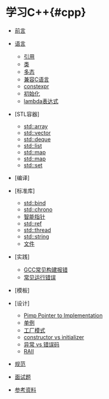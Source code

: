 学习C++{#cpp}
=====================

- [前言](https://github.com/qinzhengke/zk-note/blob/test/programming/cpp/preface.md)

- [语言](https://github.com/qinzhengke/zk-note/blob/test/programming/cpp/language.md)

  - [引用](https://github.com/qinzhengke/zk-note/blob//programming/cpp/language/reference.md)
  - [类](https://github.com/qinzhengke/zk-note/blob//programming/cpp/language/class.md)
  - [多态](https://github.com/qinzhengke/zk-note/blob//programming/cpp/language/polymorphism.md)
  - [兼容C语言](https://github.com/qinzhengke/zk-note/blob//programming/cpp/language/mix_with_c.md)
  - [constexpr](https://github.com/qinzhengke/zk-note/blob/test/programming/cpp/cpp11/constexpr.md)
  - [初始化](https://github.com/qinzhengke/zk-note/blob/test/programming/cpp/cpp11/initializer.md)
  - [lambda表达式](https://github.com/qinzhengke/zk-note/blob/test/programming/cpp/cpp11/lambda.md)

- [STL容器]
   - [std::array](https://github.com/qinzhengke/zk-note/blob/test/programming/cpp/stl/std_array.md)
   - [std::vector](https://github.com/qinzhengke/zk-note/blob/test/programming/cpp/stl/std_vector.md)
   - [std::deque](https://github.com/qinzhengke/zk-note/blob/test/programming/cpp/stl/std_deque.md)
   - [std::list](https://github.com/qinzhengke/zk-note/blob/test/programming/cpp/stl/std_list.md)
   - [std::map](https://github.com/qinzhengke/zk-note/blob/test/programming/cpp/stl/std_map.md)
   - [std::map](https://github.com/qinzhengke/zk-note/blob/test/programming/cpp/stl/std_unordered_map.md)
   - [std::set](https://github.com/qinzhengke/zk-note/blob/test/programming/cpp/stl/std_set.md)

- [编译]

- [标准库]
  - [std::bind](https://github.com/qinzhengke/zk-note/blob/test/programming/cpp/cpp11/bind.md)
  - [std::chrono](https://github.com/qinzhengke/zk-note/blob/test/programming/cpp/cpp11/chrono.md)
  - [智能指针](https://github.com/qinzhengke/zk-note/blob/test/programming/cpp/cpp11/smart_pointer.md)
  - [std::ref](https://github.com/qinzhengke/zk-note/blob/test/programming/cpp/cpp11/std_ref.md)
  - [std::thread](https://github.com/qinzhengke/zk-note/blob/test/programming/cpp/cpp11/thread.md)
  - [std::string](https://github.com/qinzhengke/zk-note/blob//programming/cpp/std/string.md)
  - [文件](https://github.com/qinzhengke/zk-note/blob//programming/cpp/std/file_io.md)

- [实践]
  - [GCC常见构建报错](https://github.com/qinzhengke/zk-note/blob/test/programming/cpp/build_errors.md)
  - [常见运行错误](https://github.com/qinzhengke/zk-note/blob//programming/run_faq.md)

- [模板]

- [设计]
  - [Pimp Pointer to Implementation](https://github.com/qinzhengke/zk-note/blob/test/programming/cpp/design_pattern/pimpl.md)
  - [单例](https://github.com/qinzhengke/zk-note/blob/test/programming/cpp/design_pattern/singleton.md)
  - [工厂模式](https://github.com/qinzhengke/zk-note/blob/test/programming/cpp/design_pattern/factory_mode.md)
  - [constructor vs initializer](https://github.com/qinzhengke/zk-note/blob/test/programming/cpp/idioms/constructor_vs_initializer.md)
  - [异常 vs 错误码](https://github.com/qinzhengke/zk-note/blob/test/programming/cpp/idioms/exception_vs_error_code.md)
  - [RAII](https://github.com/qinzhengke/zk-note/blob/test/programming/cpp/idioms/raii.md)

- [规范](https://github.com/qinzhengke/zk-note/blob//programming/cpp/suggestion.md)

- [面试题](https://github.com/qinzhengke/zk-note/blob//programming/cpp/questions.md)

- [参考资料](https://github.com/qinzhengke/zk-note/blob//programming/cpp/articles.md)
